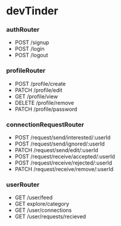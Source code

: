 # devTinder

### authRouter
- POST /signup
- POST /login
- POST /logout

### profileRouter
- POST /profile/create
- PATCH /profile/edit
- GET /profile/view
- DELETE /profile/remove
- PATCH /profile/password

### connectionRequestRouter
- POST /request/send/interested/:userId
- POST /request/send/ignored/:userId
- PATCH /request/send/edit/:userId
- POST /request/receive/accepted/:userId
- POST /request/receive/rejected/:userId
- PATCH /request/receive/remove/:userId


### userRouter
- GET /user/feed
- GET explore/category
- GET /user/connections
- GET /user/requests/recieved
